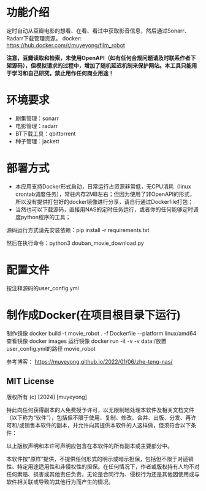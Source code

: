 功能介绍
=========================
定时自动从豆瓣电影的想看、在看、看过中获取影音信息，然后通过Sonarr、Radarr下载管理资源。
docker: https://hub.docker.com/r/muyeyong/film_robot

**注意，豆瓣读取和检索，未使用OpenAPI（如有任何合规问题请及时联系作者下架源码），但模拟请求的过程中，增加了随机延迟机制来保护网站。本工具只能用于学习和自己研究，禁止用作任何商业用途！**


环境要求
=========================
- 剧集管理：sonarr
- 电影管理：radarr
- BT下载工具：qbittorrent
- 种子管理：jackett

部署方式
=========================
- 本应用支持Docker形式启动，日常运行占资源非常低，无CPU消耗（linux crontab调度任务），常驻内存2MB左右；但因为使用了非OpenAPI的形式，所以没有提供打包好的docker镜像进行分享，请自行通过Dockerfile打包；
- 当然也可以下载源码，直接用NAS的定时任务运行，或者你的任何能够定时调度python程序的工具；

源码运行方式请先安装依赖：pip install -r requirements.txt

然后在执行命令：python3 douban_movie_download.py

配置文件
=========================
按注释源码的user_config.yml

制作成Docker(在项目根目录下运行)
=========================
制作镜像
 docker build -t movie_robot  . -f Dockerfile --platform linux/amd64
查看镜像
docker images 
运行镜像
docker run -it -v -v data:/放置user_config.yml的路径 movie_robot

参考博客： https://muyeyong.github.io/2022/01/06/zhe-teng-nas/

## MIT License

版权所有 (c) [2024] [muyeyong]

特此向任何获得副本的人免费授予许可，以无限制地处理本软件及相关文档文件（以下称为“软件”），包括但不限于使用、复制、修改、合并、出版、分发、再许可和/或销售本软件的副本，并允许向其提供本软件的人这样做，但须符合以下条件：

以上版权声明和本许可声明应包含在本软件的所有副本或主要部分中。

本软件按“原样”提供，不提供任何形式的明示或暗示担保，包括但不限于对适销性、特定用途适用性和非侵权性的担保。在任何情况下，作者或版权持有人均不对任何索赔、损害或其他责任负责，无论是合同行为、侵权行为还是其他因使用或与软件相关联或导致的其他行为而产生的情况。

